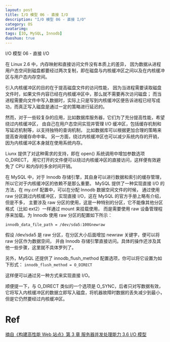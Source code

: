 ```yaml
---
layout: post
title: I/O 模型 06 - 直接 I/O
description: "I/O 模型 06 - 直接 I/O"
category: OS
avatarimg:
tags: [IO, MySQL, Innodb]
duoshuo: true
---
```


I/O 模型 06 - 直接 I/O

在 Linux 2.6 中，内存映射和直接访问文件没有本质上的差异，
因为数据从进程用户态空间到磁盘都要经过两次复制，即在磁盘与内核缓冲区之间以及在内核缓冲区与用户态内存空间。

引入内核缓冲区的目的在于提高磁盘文件的访问性能，
因为当进程需要读取磁盘文件时，如果文件内容已经在内核缓冲区中，那么就不需要再次访问磁盘；
而当进程需要向文件中写入数据时，实际上只是写到内核缓冲区便告诉进程已经写成功，而真正写入磁盘是通过一定的策略进行延迟的。

然而，对于一些较复杂的应用，比如数据库服务器，它们为了充分提高性能，希望绕过内核缓冲区，
由自己在用户态空间实现并管理 I/O 缓冲区，包括缓存机制和写延迟机制等，以支持独特的查询机制，
比如数据库可以根据更加合理的策略来提高查询缓存命中率。
另一方面，绕过内核缓冲区也可以减少系统内存的开销，因为内核缓冲区本身就在使用系统内存。

Liunx 提供了对这种需求的支持，即在 open() 系统调用中增加参数选项 O_DIRECT，
用它打开的文件便可以绕过内核缓冲区的直接访问，这样便有效避免了 CPU 和内存的多余时间开销。

在 MySQL 中，对于 Innodb 存储引擎，其自身可以进行数据和索引的缓存管理，所以它对于内核缓冲区的依赖不是那么重要。
MySQL 提供了一种实现直接 I/O 的方法，在 my.cnf 配置中，可以在分配 Innodb 数据空间文件的时候，
通过使用 raw 分区跳过内核缓冲区，实现直接 I/O，这在 MySQL 的官方手册上略有介绍，但是不多，
主要涉及 raw 分区的使用，这是一种特别的分区，它不能像其他分区格式（比如 ext2）一样通过 mount 来挂载使用，
而是需要使用 raw 设备管理程序来加载。为 Innodb 使用 raw 分区的配置如下所示：  

`innodb_data_file_path = /dev/sda5:100Gnewraw`  

假设 /dev/sda5 是 raw 分区，在分区大小后面增加 newraw 关键字，便可以将 raw 分区作为数据空间，
并由 Innodb 存储引擎直接访问。具体的操作还涉及其他一些步骤，这里就不具体罗列了。

另外，MySQL 还提供了 innodb_flush_method 配置选项，你可以将它设置为如下形式：
`innodb_flush_method = O_DIRECT`

这样便可以通过另一种方式来实现直接 I/O。

顺便提一下，与 O_DIRECT 类似的一个选项是 O_SYNC，后者只对写数据有效，
它将写入内核缓冲区的数据立即写入磁盘，将机器故障时数据的丢失减少到最小，但是它仍然要经过内核缓冲区。


# Ref
[摘自《构建高性能 Web 站点》第 3 章 服务器并发处理能力 3.6 I/O 模型](https://book.douban.com/subject/3924175/)  

